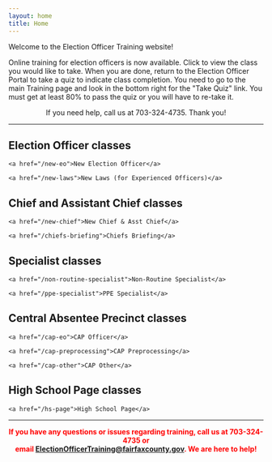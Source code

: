 ```yaml
---
layout: home
title: Home
---
```


<div class="homepage-intro" style="margin:1em auto;">
    Welcome to the Election Officer Training website!
</div>

<p>Online training for election officers is now available. Click to view the class you would like to take. When you are done, return to the Election Officer Portal to take a quiz to indicate class completion. You need to go to the main Training page and look in the bottom right for the &quot;Take Quiz&quot; link. You must get at least 80% to pass the quiz or you will have to re-take it.</p>

<p style="text-align: center;">If you need help, call us at 703-324-4735. Thank you!</p>


<hr />


<h2>Election Officer classes</h2>

<div class="class-button">

    <a href="/new-eo">New Election Officer</a>

    <a href="/new-laws">New Laws (for Experienced Officers)</a>

</div>

<h2>Chief and Assistant Chief classes</h2>

<div class="class-button">

    <a href="/new-chief">New Chief & Asst Chief</a>

    <a href="/chiefs-briefing">Chiefs Briefing</a>

</div>

<h2>Specialist classes</h2>

<div class="class-button">

    <a href="/non-routine-specialist">Non-Routine Specialist</a>

    <a href="/ppe-specialist">PPE Specialist</a>

</div>

<h2>Central Absentee Precinct classes</h2>

<div class="class-button">

    <a href="/cap-eo">CAP Officer</a>

    <a href="/cap-preprocessing">CAP Preprocessing</a>

    <a href="/cap-other">CAP Other</a>

</div>

<h2>High School Page classes</h2>

<div class="class-button">

    <a href="/hs-page">High School Page</a>

</div>

<hr />


<p style="text-align: center; font-weight:bold;"><span style="color:#FF0000;">If you have any questions or issues regarding training, call us at 703-324-4735 or<br />
 email <a href="mailto:ElectionOfficerTraining@fairfaxcounty.gov">ElectionOfficerTraining@fairfaxcounty.gov</a>. We are here to help!</span></p>
